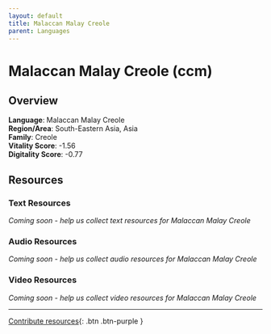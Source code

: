 ```yaml
---
layout: default
title: Malaccan Malay Creole
parent: Languages
---
```


# Malaccan Malay Creole (ccm)

## Overview

**Language**: Malaccan Malay Creole  
**Region/Area**: South-Eastern Asia, Asia  
**Family**: Creole  
**Vitality Score**: -1.56  
**Digitality Score**: -0.77  

## Resources

### Text Resources
*Coming soon - help us collect text resources for Malaccan Malay Creole*

### Audio Resources
*Coming soon - help us collect audio resources for Malaccan Malay Creole*

### Video Resources
*Coming soon - help us collect video resources for Malaccan Malay Creole*

---

[Contribute resources](https://fairtrain.github.io/){: .btn .btn-purple }
